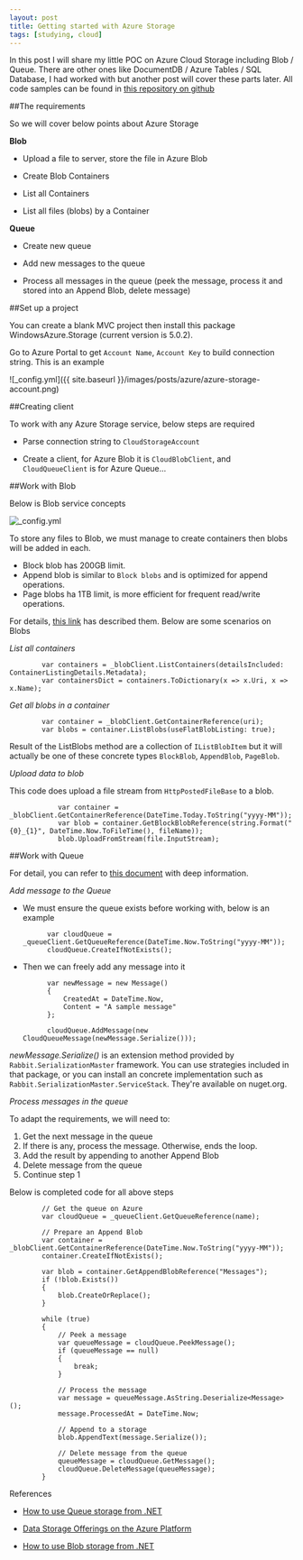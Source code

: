 ```yaml
---
layout: post
title: Getting started with Azure Storage
tags: [studying, cloud]
---
```


In this post I will share my little POC on Azure Cloud Storage including Blob / Queue.
There are other ones like DocumentDB / Azure Tables / SQL Database, I had worked with but another post will cover these parts later.
All code samples can be found in [this repository on github][1]

##The requirements

So we will cover below points about Azure Storage

**Blob**

- Upload a file to server, store the file in Azure Blob

- Create Blob Containers

- List all Containers

- List all files (blobs) by a Container

**Queue**

- Create new queue

- Add new messages to the queue

- Process all messages in the queue (peek the message, process it and stored into an Append Blob, delete message)

##Set up a project

You can create a blank MVC project then install this package WindowsAzure.Storage (current version is 5.0.2).

Go to Azure Portal to get `Account Name`, `Account Key` to build connection string. This is an example

![_config.yml]({{ site.baseurl }}/images/posts/azure/azure-storage-account.png)

##Creating client

To work with any Azure Storage service, below steps are required

- Parse connection string to `CloudStorageAccount`

- Create a client, for Azure Blob it is `CloudBlobClient`, and `CloudQueueClient` is for Azure Queue...

##Work with Blob

Below is Blob service concepts

![_config.yml](https://acomdpsstorage.blob.core.windows.net/dpsmedia-prod/azure.microsoft.com/en-us/documentation/articles/storage-dotnet-how-to-use-blobs/20150902063132/includes/storage-blob-concepts-include/blob1.jpg)

To store any files to Blob, we must manage to create containers then blobs will be added in each.

- Block blob has 200GB limit.
- Append blob is similar to `Block blobs` and is optimized for append operations.
- Page blobs ha 1TB limit, is more efficient for frequent read/write operations.

For details, [this link][6] has described them. Below are some scenarios on Blobs

*List all containers*

            var containers = _blobClient.ListContainers(detailsIncluded: ContainerListingDetails.Metadata);
            var containersDict = containers.ToDictionary(x => x.Uri, x => x.Name);

			
*Get all blobs in a container*

            var container = _blobClient.GetContainerReference(uri);
            var blobs = container.ListBlobs(useFlatBlobListing: true);

Result of the ListBlobs method are a collection of `IListBlobItem` but it will actually be one of these concrete types
`BlockBlob`, `AppendBlob`, `PageBlob`.

*Upload data to blob*

This code does upload a file stream from `HttpPostedFileBase` to a blob.

                var container = _blobClient.GetContainerReference(DateTime.Today.ToString("yyyy-MM"));
                var blob = container.GetBlockBlobReference(string.Format("{0}_{1}", DateTime.Now.ToFileTime(), fileName));
                blob.UploadFromStream(file.InputStream);


##Work with Queue

For detail, you can refer to [this document][2] with deep information.

*Add message to the Queue*

- We must ensure the queue exists before working with, below is an example

            var cloudQueue = _queueClient.GetQueueReference(DateTime.Now.ToString("yyyy-MM"));
            cloudQueue.CreateIfNotExists();

- Then we can freely add any message into it

            var newMessage = new Message()
            {
                CreatedAt = DateTime.Now,
                Content = "A sample message"
            };

            cloudQueue.AddMessage(new CloudQueueMessage(newMessage.Serialize()));

*newMessage.Serialize()* is an extension method provided by `Rabbit.SerializationMaster` framework.
You can use strategies included in that package, or you can install an concrete implementation such as `Rabbit.SerializationMaster.ServiceStack`.
They're available on nuget.org.

*Process messages in the queue*

To adapt the requirements, we will need to:

1. Get the next message in the queue
2. If there is any, process the message. Otherwise, ends the loop.
3. Add the result by appending to another Append Blob
4. Delete message from the queue
5. Continue step 1

Below is completed code for all above steps

            // Get the queue on Azure
            var cloudQueue = _queueClient.GetQueueReference(name);

            // Prepare an Append Blob
            var container = _blobClient.GetContainerReference(DateTime.Now.ToString("yyyy-MM"));
            container.CreateIfNotExists();

            var blob = container.GetAppendBlobReference("Messages");
            if (!blob.Exists())
            {
                blob.CreateOrReplace();
            }

            while (true)
            {
                // Peek a message
                var queueMessage = cloudQueue.PeekMessage();
                if (queueMessage == null)
                {
                    break;
                }

                // Process the message
                var message = queueMessage.AsString.Deserialize<Message>();
                message.ProcessedAt = DateTime.Now;

                // Append to a storage
                blob.AppendText(message.Serialize());

                // Delete message from the queue
                queueMessage = cloudQueue.GetMessage();
                cloudQueue.DeleteMessage(queueMessage);
            }

			
References

- [How to use Queue storage from .NET][2]

- [Data Storage Offerings on the Azure Platform][4]

- [How to use Blob storage from .NET][5]

[1]: https://github.com/juanonsoftware/azure-storage-demo
[2]: https://azure.microsoft.com/en-us/documentation/articles/storage-dotnet-how-to-use-queues/
[3]: https://msdn.microsoft.com/en-us/library/azure/mt427365.aspx
[4]: http://social.technet.microsoft.com/wiki/contents/articles/1674.data-storage-offerings-on-the-azure-platform.aspx
[5]: https://azure.microsoft.com/en-us/documentation/articles/storage-dotnet-how-to-use-blobs/
[6]: https://azure.microsoft.com/en-us/documentation/articles/storage-dotnet-how-to-use-blobs/#blob-service-concepts
